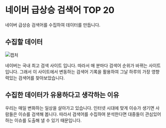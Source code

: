 # 네이버 급상승 검색어 TOP 20 
네이버 급상승 검색어를 수집하여 데이터를 만듭니다.

## 수집할 데이터
![캡처](https://user-images.githubusercontent.com/57973123/70846463-ccec6f80-1e9c-11ea-954b-5008c9cada84.PNG)

네이버는 국내 최고 검색 사이트 입니다.
따라서 매 분마다 검색어 순위가 바뀌는 사이트 입니다.
그래서 이 사이트에서 변동하는 검색어 기록을 활용하여 그날 하루의 가장 영향력있는 검색어를 찾아보았습니다.

## 수집한 데이터가 유용하다고 생각하는 이유

우리는 매일 변화하는 일상을 살아가고 있습니다. 인터넷 시대에 맞게 이슈가 생기면 사람들은 이슈를 검색해 봅니다. 
따라서 검색어를 수집하여 분석한다면 대중들이 관심있어하는 이슈를 도출해 낼 수 있기 때문입니다.

##
